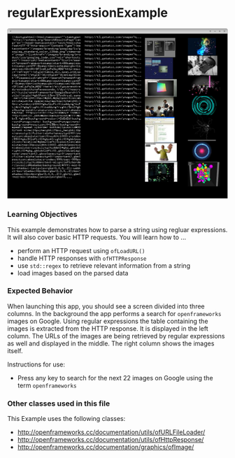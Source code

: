 # regularExpressionExample

![Screenshot of regularExpressionExample](regularExpressionExample.png)

### Learning Objectives

This example demonstrates how to parse a string using regluar expressions. It will also cover basic HTTP requests. You will learn how to ...
* perform an HTTP request using ```ofLoadURL()```
* handle HTTP responses with ```ofHTTPResponse```
* use ```std::regex``` to retrieve relevant information from a string
* load images based on the parsed data


### Expected Behavior

When launching this app, you should see a screen divided into three columns. In the background the app performs a search for ```openframeworks``` images on Google. Using regular expressions the table containing the images is extracted from the HTTP response. It is displayed in the left column. The URLs of the images are being retrieved by regular expressions as well and displayed in the middle. The right column shows the images itself.

Instructions for use:

* Press any key to search for the next 22 images on Google using the term ```openframeworks```

### Other classes used in this file

This Example uses the following classes:

* http://openframeworks.cc/documentation/utils/ofURLFileLoader/
* http://openframeworks.cc/documentation/utils/ofHttpResponse/
* http://openframeworks.cc/documentation/graphics/ofImage/
